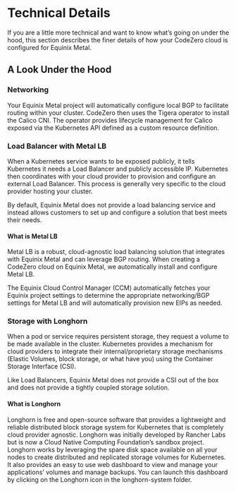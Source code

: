 # Technical Details #

If you are a little more technical and want to know what’s going on under the hood, this section describes the finer details of how your CodeZero cloud is configured for Equinix Metal.

## A Look Under the Hood ##

### Networking ###

Your Equinix Metal project will automatically configure local BGP to facilitate routing within your cluster. CodeZero then uses the Tigera operator to install the Calico CNI. The operator provides lifecycle management for Calico exposed via the Kubernetes API defined as a custom resource definition.

### Load Balancer with Metal LB ###

When a Kubernetes service wants to be exposed publicly, it tells Kubernetes it needs a Load Balancer and publicly accessible IP. Kubernetes then coordinates with your cloud provider to provision and configure an external Load Balancer. This process is generally very specific to the cloud provider hosting your cluster.

By default, Equinix Metal does not provide a load balancing service and instead allows customers to set up and configure a solution that best meets their needs.

#### What is Metal LB ####

Metal LB is a robust, cloud-agnostic load balancing solution that integrates with Equinix Metal and can leverage BGP routing. When creating a CodeZero cloud on Equinix Metal, we automatically install and configure Metal LB.

The Equinix Cloud Control Manager (CCM) automatically fetches your Equinix project settings to determine the appropriate networking/BGP settings for Metal LB and will automatically provision new EIPs as needed.

### Storage with Longhorn ###

When a pod or service requires persistent storage, they request a volume to be made available in the cluster.  Kubernetes provides a mechanism for cloud providers to integrate their internal/proprietary storage mechanisms (Elastic Volumes, block storage, or what have you) using the Container Storage Interface (CSI).

Like Load Balancers, Equinix Metal does not provide a CSI out of the box and does not provide a tightly coupled storage solution.

#### What is Longhorn ####

Longhorn is free and open-source software that provides a lightweight and reliable distributed block storage system for Kubernetes that is completely cloud provider agnostic. Longhorn was initially developed by Rancher Labs but is now a Cloud Native Computing Foundation’s sandbox project.
Longhorn works by leveraging the spare disk space available on all your nodes to create distributed and replicated storage volumes for Kubernetes. It also provides an easy to use web dashboard to view and manage your applications’ volumes and manage backups. You can launch this dashboard by clicking on the Longhorn icon in the longhorn-system folder.
